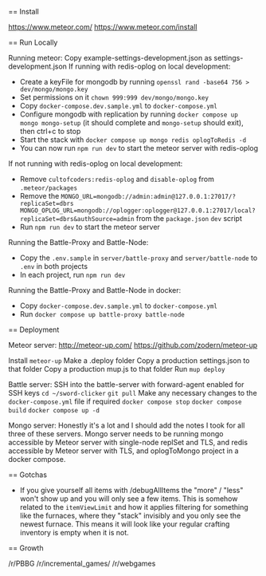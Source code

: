 == Install

https://www.meteor.com/
https://www.meteor.com/install

== Run Locally

Running meteor:
Copy example-settings-development.json as settings-development.json
If running with redis-oplog on local development:
- Create a keyFile for mongodb by running `openssl rand -base64 756 > dev/mongo/mongo.key`
- Set permissions on it `chown 999:999 dev/mongo/mongo.key`
- Copy `docker-compose.dev.sample.yml` to `docker-compose.yml`
- Configure mongodb with replication by running `docker compose up mongo mongo-setup` (it should complete and `mongo-setup` should exit), then ctrl+c to stop
- Start the stack with `docker compose up mongo redis oplogToRedis -d`
- You can now run `npm run dev` to start the meteor server with redis-oplog

If not running with redis-oplog on local development:
- Remove `cultofcoders:redis-oplog` and `disable-oplog` from `.meteor/packages`
- Remove the `MONGO_URL=mongodb://admin:admin@127.0.0.1:27017/?replicaSet=dbrs MONGO_OPLOG_URL=mongodb://oplogger:oplogger@127.0.0.1:27017/local?replicaSet=dbrs&authSource=admin` from the `package.json` `dev` script
- Run `npm run dev` to start the meteor server

Running the Battle-Proxy and Battle-Node:
- Copy the `.env.sample` in `server/battle-proxy` and `server/battle-node` to `.env` in both projects
- In each project, run `npm run dev`

Running the Battle-Proxy and Battle-Node in docker:
- Copy `docker-compose.dev.sample.yml` to `docker-compose.yml`
- Run `docker compose up battle-proxy battle-node`

== Deployment

Meteor server:
http://meteor-up.com/
https://github.com/zodern/meteor-up

Install `meteor-up`
Make a .deploy folder
Copy a production settings.json to that folder
Copy a production mup.js to that folder
Run `mup deploy`

Battle server:
SSH into the battle-server with forward-agent enabled for SSH keys
`cd ~/sword-clicker`
`git pull`
Make any necessary changes to the `docker-compose.yml` file if required
`docker compose stop`
`docker compose build`
`docker compose up -d`

Mongo server:
Honestly it's a lot and I should add the notes I took for all three of these servers.
Mongo server needs to be running mongo accessible by Meteor server with single-node replSet and TLS, and redis accessible by Meteor server with TLS, and oplogToMongo project in a docker compose.

== Gotchas

- If you give yourself all items with /debugAllItems the "more" / "less" won't show up and you will only see a few items. This is somehow related to the `itemViewLimit` and how it applies filtering for something like the furnaces, where they "stack" invisibly and you only see the newest furnace. This means it will look like your regular crafting inventory is empty when it is not.

== Growth

/r/PBBG
/r/incremental_games/
/r/webgames
